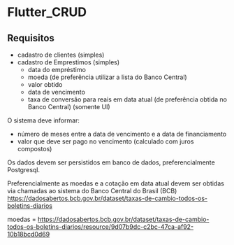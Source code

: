 # Flutter_CRUD
## Requisitos
- cadastro de clientes (simples) 
- cadastro de Emprestimos (simples) 
  - data do empréstimo 
  - moeda (de preferência utilizar a lista do Banco Central) 
  - valor obtido 
  - data de vencimento
  - taxa de conversão para reais em data atual (de preferência obtida no Banco Central) (somente UI)
 
O sistema deve informar:  
- número de meses entre a data de vencimento e a data de financiamento 
- valor que deve ser pago no vencimento (calculado com juros compostos)

Os dados devem ser persistidos em banco de dados, preferencialmente Postgresql. 

Preferencialmente as moedas e a cotação em data atual devem ser obtidas via chamadas ao sistema do Banco Central do Brasil (BCB) https://dadosabertos.bcb.gov.br/dataset/taxas-de-cambio-todos-os-boletins-diarios

moedas = https://dadosabertos.bcb.gov.br/dataset/taxas-de-cambio-todos-os-boletins-diarios/resource/9d07b9dc-c2bc-47ca-af92-10b18bcd0d69
